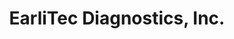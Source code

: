---
layout: startup_page
title: "EarliTec Diagnostics, Inc."
id: "earlitecdx.com"
permalink: "/earlitecdiagnosticsincearlitecdx.com04122025/"
website: "https://earlitecdx.com/"
funding_round: "Series B"
funding_amount: "$21.5M"
investors: "Nexus NeuroTech Ventures, Venture Investors Health Fund"
about: "EarliTec Diagnostics is a medical device company developing diagnostic and therapeutic solutions for children with autism. Their flagship product, EarliPoint Evaluation, is an objective measurement tool aiding in the diagnosis and assessment of autism in toddlers, providing a more accessible and efficient diagnostic process."
markets: "Healthtech, Medical Device, Therapeutic Devices, Monitoring Equipment, Digital Health, Wearables & Quantified Self"
hq: "Decatur, Georgia, United States"
founded_year: "2020"
linkedin: "https://www.linkedin.com/company/earlitec"
twitter: ""
instagram: ""
facebook: ""
crunchbase: "https://www.crunchbase.com/organization/earlitec-diagnostics"
pitchbook: "https://pitchbook.com/profiles/company/491854-15"

# SEO Optimization
meta_title: "EarliTec Diagnostics, Inc. - Series B Funding ($21.5M)"
meta_description: "EarliTec Diagnostics, Inc., EarliTec Diagnostics is a medical device company developing diagnostic and therapeutic solutions for children with autism. Their flagship product, Ear..."
meta_keywords: "EarliTec Diagnostics, Inc., Healthtech, Medical Device, Therapeutic Devices, Monitoring Equipment, Digital Health, Wearables & Quantified Self, Series B funding"
canonical_url: "https://pkprojectstartups.github.io/projectstartups.com/earlitecdiagnosticsincearlitecdx.com04122025/"
---